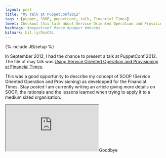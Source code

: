 ```yaml
---
layout: post
title: "My talk at PuppetConf2012"
tags : [puppet, SOOP, puppetconf, talk, Financial Times]
tweet: Checkout this talk about Service Oriented Operation and Provisioning
hashtags: #puppetconf #soop #puppet #devops
bitmark: bit.ly/OxxC4L
---
```

{% include JB/setup %}

In September 2012, I had the chance to present a talk at PuppetConf 2012.  The tile of may talk was
[Using Service Oriented Operation and Provisioning at Financial Times](http://www.slideshare.net/emekamosanya/using-service-oriented-operation-and-provisioning-at-financial-times).

This was a good opportunity to describe my concept of SOOP (Service Oriented Operation and Provisioning)
as developped for the Financial Times.  Stay posted I am currently writing an article giving more details
on SOOP, the rationals and the lessons learned when trying to apply it to a medium sized organisation.

<iframe class="slideshare" src="http://www.slideshare.net/slideshow/embed_code/14507522" allowfullscreen="allowfullscreen" webkitallowfullscreen="webkitallowfullscreen" mozallowfullscreen="mozallowfullscreen"> </iframe>Goodbye
